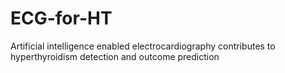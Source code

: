 # ECG-for-HT
Artificial intelligence enabled electrocardiography contributes to hyperthyroidism detection and outcome prediction
